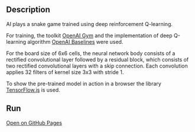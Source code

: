 ## Description
AI plays a snake game trained using deep reinforcement Q-learning.

For training, the toolkit [OpenAI Gym](https://github.com/openai/gym) and the implementation of deep Q-learning algorithm [OpenAI Baselines](https://github.com/openai/baselines) were used.

For the board size of 6x6 cells, the neural network body consists of a rectified convolutional layer followed by a residual block, which consists of two rectified convolutional layers with a skip connection. Each convolution applies 32 filters of kernel size 3x3 with stride 1.

To show the pre-trained model in action in a browser the library [TensorFlow.js](https://www.tensorflow.org/js) is used.

## Run
[Open on GitHub Pages](https://iliagrigorevdev.github.io/ai-snake/)
